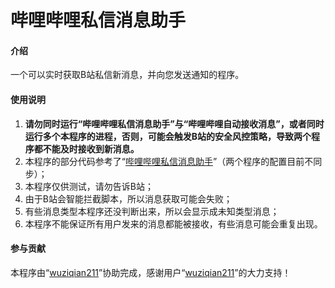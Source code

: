 # 哔哩哔哩私信消息助手

#### 介绍
一个可以实时获取B站私信新消息，并向您发送通知的程序。

#### 使用说明
1. **请勿同时运行“哔哩哔哩私信消息助手”与“哔哩哔哩自动接收消息”，或者同时运行多个本程序的进程，否则，可能会触发B站的安全风控策略，导致两个程序都不能及时接收到新消息。**
2. 本程序的部分代码参考了“[哔哩哔哩私信消息助手](https://gitee.com/happycola/bili-msg-helper)”（两个程序的配置目前不同步）；
3. 本程序仅供测试，请勿告诉B站；
4. 由于B站会智能拦截脚本，所以消息获取可能会失败；
5. 有些消息类型本程序还没判断出来，所以会显示成未知类型消息；
6. 本程序不能保证所有用户发来的消息都能被接收，有些消息可能会重复出现。

#### 参与贡献
本程序由“[wuziqian211](https://gitee.com/wuziqian211)”协助完成，感谢用户“[wuziqian211](https://gitee.com/wuziqian211)”的大力支持！